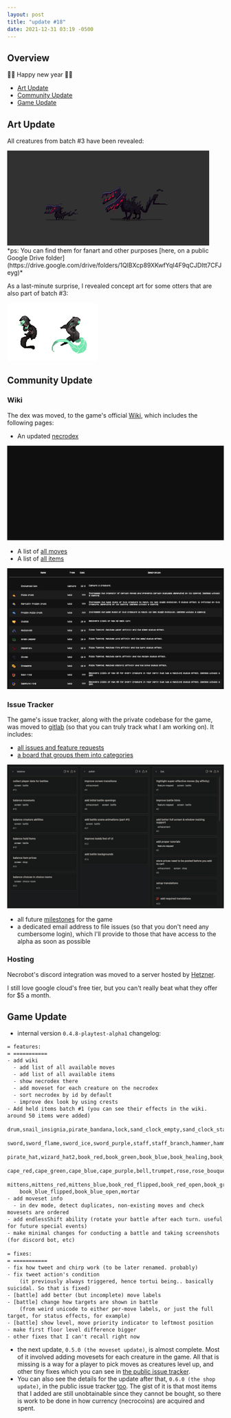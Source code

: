 ```yaml
---
layout: post
title: "update #18"
date: 2021-12-31 03:19 -0500
---
```


## Overview

🎉🥳 Happy new year 🎉🥳

- [<u>Art Update</u>](#art-update)
- [<u>Community Update</u>](#community-update)
- [<u>Game Update</u>](#game-update)

## Art Update

All creatures from batch #3 have been revealed:

<div class="image-container">
  <img src="/assets/images/updates/18/batch-3-preview.gif" loading="lazy" alt="" />
</div>
*ps: You can find them for fanart and other purposes [here, on a public Google Drive folder](https://drive.google.com/drive/folders/1QlBXcp89XKwfYqI4F9qCJDItt7CFJeyg)*

As a last-minute surprise, I revealed concept art for some otters that are also part of batch #3:

<div class="image-container">
  <img src="/assets/images/updates/18/otter-concept-art.png" loading="lazy" alt="" />
</div>

## Community Update

### Wiki

The dex was moved, to the game's official [Wiki](https://wiki.necromancers-gift.com), which includes the following pages:

- An updated [necrodex](https://wiki.necromancers-gift.com/dex)
<div class="image-container">
  <img src="/assets/images/updates/18/wiki-dex.gif" loading="lazy" alt=""/>
</div>

- A list of [all moves](https://wiki.necromancers-gift.com/moves)
- A list of [all items](https://wiki.necromancers-gift.com/items)
<div class="image-container">
  <img src="/assets/images/updates/18/wiki-items.png" loading="lazy" alt=""/>
</div>

### Issue Tracker

The game's issue tracker, along with the private codebase for the game, was moved to [gitlab](https://gitlab.com/necromancers-gift1/necromancers-gift) (so that you can truly track what I am working on).
It includes:

- [all issues and feature requests](https://gitlab.com/necromancers-gift1/necromancers-gift/-/issues)
- [a board that groups them into categories](https://gitlab.com/necromancers-gift1/necromancers-gift/-/boards/3703571)
<div class="image-container">
  <img src="/assets/images/updates/18/gitlab-roadmap.png" loading="lazy" alt=""/>
</div>

- all future [milestones](https://gitlab.com/necromancers-gift1/necromancers-gift/-/milestones) for the game
- a dedicated email address to file issues (so that you don't need any cumbersome login), which I'll provide to those that have access to the alpha as soon as possible

### Hosting

Necrobot's discord integration was moved to a server hosted by [Hetzner](https://www.hetzner.com/cloud).

I still love google cloud's free tier, but you can't really beat what they offer for $5 a month.

## Game Update

- internal version `0.4.8-playtest-alpha1` changelog:

```
= features:
= ===========
- add wiki
  - add list of all available moves
  - add list of all available items
  - show necrodex there
  - add moveset for each creature on the necrodex
  - sort necrodex by id by default
  - improve dex look by using crests
- Add held items batch #1 (you can see their effects in the wiki. around 50 items were added)
    drum,snail_insignia,pirate_bandana,lock,sand_clock_empty,sand_clock_start,sand_clock_end,
    sword,sword_flame,sword_ice,sword_purple,staff,staff_branch,hammer,hammer_flame,hammer_ice,hammer_purple,
    pirate_hat,wizard_hat2,book_red,book_green,book_blue,book_healing,book_death,cauldron,cauldron_full,cape,
    cape_red,cape_green,cape_blue,cape_purple,bell,trumpet,rose,rose_bouquet,scarf,scarf_red,scarf_blue,
    mittens,mittens_red,mittens_blue,book_red_flipped,book_red_open,book_green_flipped,book_green_open,
    book_blue_flipped,book_blue_open,mortar
- add moveset info
  - in dev mode, detect duplicates, non-existing moves and check movesets are ordered
- add endlessShift ability (rotate your battle after each turn. useful for future special events)
- make minimal changes for conducting a battle and taking screenshots (for discord bot, etc)

= fixes:
= ===========
- fix how tweet and chirp work (to be later renamed. probably)
- fix tweet action's condition
    (it previously always triggered, hence tortui being.. basically suicidal. So that is fixed)
- [battle] add better (but incomplete) move labels
- [battle] change how targets are shown in battle
    (from weird unicode to either per-move labels, or just the full target, for status effects, for example)
- [battle] show level, move priority indicator to leftmost position
- make first floor level difference bigger
- other fixes that I can't recall right now
```

- the next update, `0.5.0 (the moveset update)`, is almost complete.
  Most of it involved adding movesets for each creature in the game. All that is missing is a way for a player to pick moves as creatures level up, and other tiny fixes which you can see in [the public issue tracker](https://gitlab.com/necromancers-gift1/necromancers-gift/-/milestones/4#tab-issues).
- You can also see the details for the update after that, `0.6.0 (the shop update)`, in the public issue tracker [too](https://gitlab.com/necromancers-gift1/necromancers-gift/-/milestones/5#tab-issues). The gist of it is that most items that I added are still unobtainable since they cannot be bought, so there is work to be done in how currency (necrocoins) are acquired and spent.
